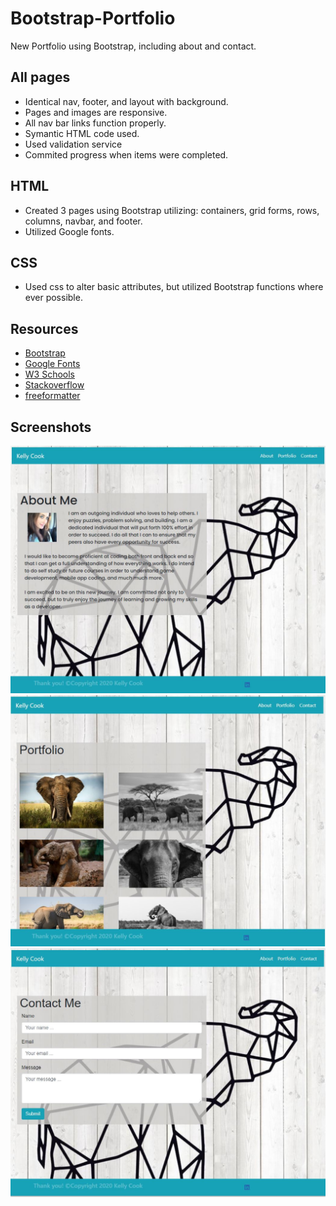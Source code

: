# Bootstrap-Portfolio
New Portfolio using Bootstrap, including about and contact.
## All pages
- Identical nav, footer, and layout with background.
- Pages and images are responsive.
- All nav bar links function properly.
- Symantic HTML code used.
- Used validation service 
- Commited progress when items were completed.

## HTML
- Created 3 pages using Bootstrap utilizing: containers, grid forms, rows, columns, navbar, and footer.
- Utilized Google fonts.

## CSS
- Used css to alter basic attributes, but utilized Bootstrap functions where ever possible.

## Resources
- [Bootstrap](https://getbootstrap.com/)
- [Google Fonts](https://fonts.google.com/)
- [W3 Schools](https://www.w3schools.com/)
- [Stackoverflow](https://stackoverflow.com/)
- [freeformatter](https://www.freeformatter.com/html-validator.html)

## Screenshots
<img src="https://github.com/krcook1980/Bootstrap-Portfolio/blob/main/Assets/indexscreenshot.JPG">
<img src="https://github.com/krcook1980/Bootstrap-Portfolio/blob/main/Assets/portfolioscreenshot.JPG">
<img src="https://github.com/krcook1980/Bootstrap-Portfolio/blob/main/Assets/contactscreenshot.JPG">

